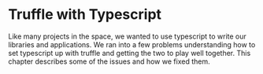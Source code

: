 # Truffle with Typescript

Like many projects in the space, we wanted to use typescript to write our libraries and
applications. We ran into a few problems understanding how to set typescript up with
truffle and getting the two to play well together. This chapter describes some of the issues
and how we fixed them.
